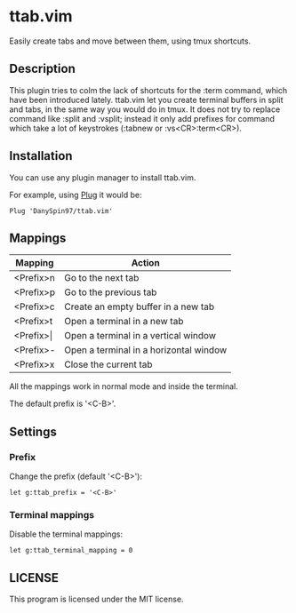 # ttab.vim

Easily create tabs and move between them, using tmux shortcuts.

## Description

This plugin tries to colm the lack of shortcuts for the :term command, which
have been introduced lately. ttab.vim let you create terminal buffers
in split and tabs, in the same way you would do in tmux.
It does not try to replace command like :split and :vsplit; instead it only
add prefixes for command which take a lot of keystrokes
(:tabnew or :vs\<CR>:term\<CR>).

## Installation

You can use any plugin manager to install ttab.vim.

For example, using [Plug](https://github.com/junegunn/vim-plug) it would be:

```vimscript
Plug 'DanySpin97/ttab.vim'
```

## Mappings

Mapping | Action
----------- | --------
\<Prefix>n  | Go to the next tab
\<Prefix>p  | Go to the previous tab
\<Prefix>c  | Create an empty buffer in a new tab
\<Prefix>t  | Open a terminal in a new tab
\<Prefix>\| | Open a terminal in a vertical window
\<Prefix>\- | Open a terminal in a horizontal window
\<Prefix>x  | Close the current tab

All the mappings work in normal mode and inside the terminal.

The default prefix is '\<C-B>'.

## Settings

### Prefix

Change the prefix (default '\<C-B>'):

```vimscript
let g:ttab_prefix = '<C-B>'
```

### Terminal mappings

Disable the terminal mappings:

```vimscript
let g:ttab_terminal_mapping = 0
```

## LICENSE

This program is licensed under the MIT license.
